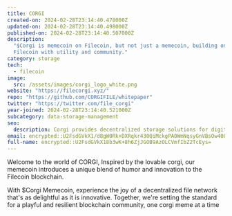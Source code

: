 ```yaml
---
title: CORGI
created-on: 2024-02-28T23:14:40.478000Z
updated-on: 2024-02-28T23:14:40.498000Z
published-on: 2024-02-28T23:14:40.507000Z
description:
  "$Corgi is memecoin on Filecoin, but not just a memecoin, building on
  Filecoin with utility and community."
category: storage
tech:
  - filecoin
image:
  src: /assets/images/corgi_logo_white.png
website: "https://filecorgi.xyz/"
repo: "https://github.com/CORGIFILE/whitepaper"
twitter: "https://twitter.com/file_corgi"
year-joined: 2024-02-28T23:14:40.521000Z
subcategory: data-storage-management
seo:
  description: Corgi provides decentralized storage solutions for digital assets.
email: encrypted::U2FsdGVkX1/d8gW0Rk+DXRqkr430QiMckgPA0WmNqsyGnVBsOw40QsXnEHbbM/Y/
full-name: encrypted::U2FsdGVkX18b3wK+8h6ZjJGOB9AzOLCVmfIbZ2TcEys=
---
```


Welcome to the world of CORGI, Inspired by the lovable corgi, our memecoin introduces a unique blend of humor and innovation to the Filecoin blockchain.

With $Corgi Memecoin, experience the joy of a decentralized file network that's as delightful as it is innovative. Together, we're setting the standard for a playful and resilient blockchain community, one corgi meme at a time
